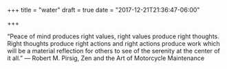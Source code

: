 +++
title = "water"
draft = true
date = "2017-12-21T21:36:47-06:00"

+++

“Peace of mind produces right values, right values produce right thoughts. Right thoughts produce right actions and right actions produce work which will be a material reflection for others to see of the serenity at the center of it all.”
― Robert M. Pirsig, Zen and the Art of Motorcycle Maintenance